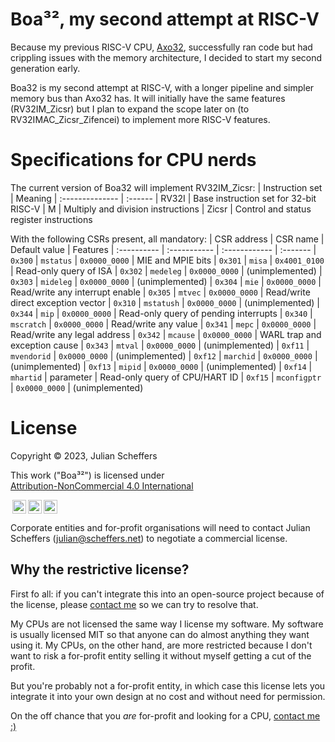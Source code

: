 # Boa³², my second attempt at RISC-V
Because my previous RISC-V CPU, [Axo32](https://github.com/robotman2412/Axolotl-Risc-V), successfully ran code but had crippling issues with the memory architecture, I decided to start my second generation early.

Boa32 is my second attempt at RISC-V, with a longer pipeline and simpler memory bus than Axo32 has. It will initially have the same features (RV32IM_Zicsr) but I plan to expand the scope later on (to RV32IMAC_Zicsr_Zifencei) to implement more RISC-V features.



# Specifications for CPU nerds
The current version of Boa32 will implement RV32IM_Zicsr:
| Instruction set | Meaning
| :-------------- | :------
| RV32I           | Base instruction set for 32-bit RISC-V
| M               | Multiply and division instructions
| Zicsr           | Control and status register instructions

With the following CSRs present, all mandatory:
| CSR address | CSR name     | Default value | Features
| :---------- | :----------- | :------------ | :-------
| `0x300`     | `mstatus`    | `0x0000_0000` | MIE and MPIE bits
| `0x301`     | `misa`       | `0x4001_0100` | Read-only query of ISA
| `0x302`     | `medeleg`    | `0x0000_0000` | (unimplemented)
| `0x303`     | `mideleg`    | `0x0000_0000` | (unimplemented)
| `0x304`     | `mie`        | `0x0000_0000` | Read/write any interrupt enable
| `0x305`     | `mtvec`      | `0x0000_0000` | Read/write direct exception vector
| `0x310`     | `mstatush`   | `0x0000_0000` | (unimplemented)
| `0x344`     | `mip`        | `0x0000_0000` | Read-only query of pending interrupts
| `0x340`     | `mscratch`   | `0x0000_0000` | Read/write any value
| `0x341`     | `mepc`       | `0x0000_0000` | Read/write any legal address
| `0x342`     | `mcause`     | `0x0000_0000` | WARL trap and exception cause
| `0x343`     | `mtval`      | `0x0000_0000` | (unimplemented)
| `0xf11`     | `mvendorid`  | `0x0000_0000` | (unimplemented)
| `0xf12`     | `marchid`    | `0x0000_0000` | (unimplemented)
| `0xf13`     | `mipid`      | `0x0000_0000` | (unimplemented)
| `0xf14`     | `mhartid`    | parameter     | Read-only query of CPU/HART ID
| `0xf15`     | `mconfigptr` | `0x0000_0000` | (unimplemented)



# License
Copyright © 2023, Julian Scheffers

<p xmlns:cc="http://creativecommons.org/ns#" xmlns:dct="http://purl.org/dc/terms/">This work ("Boa³²") is licensed under <a href="http://creativecommons.org/licenses/by-nc/4.0/?ref=chooser-v1" target="_blank" rel="license noopener noreferrer" style="display:inline-block;">Attribution-NonCommercial 4.0 International

<img style="height:22px!important;margin-left:3px;vertical-align:text-bottom;" src="https://mirrors.creativecommons.org/presskit/icons/cc.svg?ref=chooser-v1"><img style="height:22px!important;margin-left:3px;vertical-align:text-bottom;" src="https://mirrors.creativecommons.org/presskit/icons/by.svg?ref=chooser-v1"><img style="height:22px!important;margin-left:3px;vertical-align:text-bottom;" src="https://mirrors.creativecommons.org/presskit/icons/nc.svg?ref=chooser-v1"></a></p>

Corporate entities and for-profit organisations will need to contact Julian Scheffers (julian@scheffers.net) to negotiate a commercial license.

## Why the restrictive license?
First fo all: if you can't integrate this into an open-source project because of the license, please [contact me](mailto:julian@scheffers.net) so we can try to resolve that.

My CPUs are not licensed the same way I license my software. My software is usually licensed MIT so that anyone can do almost anything they want using it. My CPUs, on the other hand, are more restricted because I don't want to risk a for-profit entity selling it without myself getting a cut of the profit.

But you're probably not a for-profit entity, in which case this license lets you integrate it into your own design at no cost and without need for permission.

On the off chance that you *are* for-profit and looking for a CPU, [contact me :)](mailto:julian@scheffers.net)
